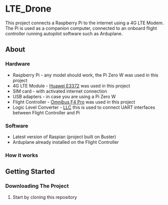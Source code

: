 # LTE_Drone

This project connects a Raspberry Pi to the internet using a 4G LTE Modem. The Pi is used as a companion computer, connected to an onboard flight controller running autopilot software such as Arduplane.

## About

### Hardware

- Raspberry Pi - any model should work, the Pi Zero W was used in this project
- 4G LTE Module - [Huawei E3372](https://www.amazon.it/Huawei-E3372h-153-Router-MBps-Dongle/dp/B013UURTL4/ref=sr_1_2?crid=L70HJQ20R5I0&dchild=1&keywords=huawei+e3372+modem&qid=1618542368&sprefix=Huawei+E3372%2Caps%2C238&sr=8-2) was used in this project
- SIM card - with activated internet connection
- USB adapters - in case you are using a Pi Zero W
- Flight Controller - [Omnibus F4 Pro](https://www.banggood.com/Original-Airbot-Omnibus-F4-Pro-V3-Flight-controller-SD-5V-3A-BEC-OSD-Current-Sensor-LC-Filter-for-X-Class-p-1319177.html?cur_warehouse=CN&rmmds=search) was used in this project
- Logic Level Converter - [LLC](https://www.banggood.com/10Pcs-Logic-Level-Converter-Bi-Directional-IIC-4-Way-Level-Conversion-Module-p-1033750.html?cur_warehouse=CN&rmmds=search) this is used to connect UART interfaces between Flight Controller and Pi

### Software

- Latest version of Raspian (project built on Buster)
- Arduplane already installed on the Flight Controller

### How it works

## Getting Started

### Downloading The Project

1. Start by cloning this repository
